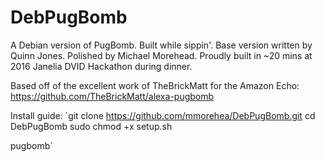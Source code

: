# DebPugBomb

A Debian version of PugBomb. Built while sippin'.
Base version written by Quinn Jones.
Polished by Michael Morehead.
Proudly built in ~20 mins at 2016 Janelia DVID Hackathon during dinner.

Based off of the excellent work of TheBrickMatt for the Amazon Echo:
https://github.com/TheBrickMatt/alexa-pugbomb

Install guide:
`git clone https://github.com/mmorehea/DebPugBomb.git
cd DebPugBomb
sudo chmod +x setup.sh

pugbomb`
